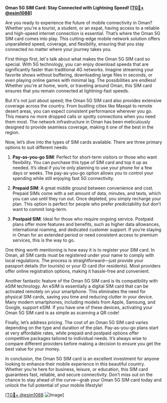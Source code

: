 **Oman 5G SIM Card: Stay Connected with Lightning Speed! [[TG💪+ @esim1088](https://t.me/s/esim1088)]**

Are you ready to experience the future of mobile connectivity in Oman? Whether you're a tourist, a student, or an expat, having access to a reliable and high-speed internet connection is essential. That’s where the Oman 5G SIM card comes into play. This cutting-edge mobile network solution offers unparalleled speed, coverage, and flexibility, ensuring that you stay connected no matter where your journey takes you.

First things first, let's talk about what makes the Oman 5G SIM card so special. With 5G technology, you can enjoy download speeds that are significantly faster than traditional 4G networks. Imagine streaming your favorite shows without buffering, downloading large files in seconds, or even playing online games with minimal lag. The possibilities are endless! Whether you're at home, work, or traveling around Oman, this SIM card ensures that you remain connected at lightning-fast speeds.

But it's not just about speed; the Oman 5G SIM card also provides extensive coverage across the country. From bustling cities like Masqat to remote desert areas, you can expect consistent performance wherever you go. This means no more dropped calls or spotty connections when you need them most. The network infrastructure in Oman has been meticulously designed to provide seamless coverage, making it one of the best in the region.

Now, let’s dive into the types of SIM cards available. There are three primary options to suit different needs:

1. **Pay-as-you-go SIM**: Perfect for short-term visitors or those who want flexibility. You can purchase this type of SIM card and top it up as needed. It’s ideal if you’re only planning to use your phone for a few days or weeks. The pay-as-you-go option allows you to control your spending while still enjoying fast 5G connectivity.

2. **Prepaid SIM**: A great middle ground between convenience and cost. Prepaid SIMs come with a set amount of data, minutes, and texts, which you can use until they run out. Once depleted, you simply recharge your plan. This option is perfect for people who prefer predictability but don’t want to commit long-term.

3. **Postpaid SIM**: Ideal for those who require ongoing service. Postpaid plans offer more features and benefits, such as higher data allowances, international roaming, and dedicated customer support. If you’re staying in Oman for an extended period or need consistent access to premium services, this is the way to go.

One thing worth mentioning is how easy it is to register your SIM card. In Oman, all SIM cards must be registered under your name to comply with local regulations. The process is straightforward—just provide your passport details (for tourists) or your ID card (for residents). Most providers offer online registration options, making it hassle-free and convenient.

Another fantastic feature of the Oman 5G SIM card is its compatibility with eSIM technology. An eSIM is essentially a digital SIM card that can be activated remotely on your smartphone. This eliminates the need for physical SIM cards, saving you time and reducing clutter in your device. Many modern smartphones, including models from Apple, Samsung, and Google, support eSIM. If you have one of these devices, activating your Oman 5G SIM card is as simple as scanning a QR code!

Finally, let’s address pricing. The cost of an Oman 5G SIM card varies depending on the type and duration of the plan. Pay-as-you-go plans start at very affordable rates, while prepaid and postpaid options offer competitive packages tailored to individual needs. It’s always wise to compare different providers before making a decision to ensure you get the best value for your money.

In conclusion, the Oman 5G SIM card is an excellent investment for anyone looking to enhance their mobile experience in this beautiful country. Whether you’re here for business, leisure, or education, this SIM card guarantees fast, reliable, and secure connectivity. Don’t miss out on the chance to stay ahead of the curve—grab your Oman 5G SIM card today and unlock the full potential of your mobile lifestyle!

[[TG💪+ @esim1088](https://t.me/s/esim1088) ![Image](https://i.postimg.cc/Y0z9fWf4/image.png)]